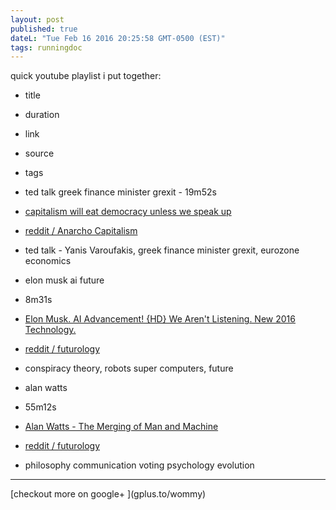 ```yaml
---
layout: post
published: true
dateL: "Tue Feb 16 2016 20:25:58 GMT-0500 (EST)"
tags: runningdoc
---
```


quick youtube playlist i put together:


- title
- duration
- link
- source
- tags


- ted talk greek finance minister grexit - 19m52s
- [ capitalism will eat democracy unless we speak up](https://youtu.be/GB4s5b9NL3I)
- [reddit / Anarcho Capitalism](https://www.reddit.com/r/Anarcho_Capitalism/comments/45yqnh/wow_ted_talks_really_suck_now_capitalism_will_eat/)
- ted talk - Yanis Varoufakis, greek finance minister grexit, eurozone economics


- elon musk ai future 
- 8m31s
- [Elon Musk. AI Advancement! {HD} We Aren't Listening. New 2016 Technology.](https://www.youtube.com/watch?v=RrXS24CDqc4)
- [reddit / futurology](https://www.reddit.com/r/Futurology/comments/45icn1/elon_musk_ai_advancement_will_be_here_before_we/)
- conspiracy theory, robots super computers, future


- alan watts 
- 55m12s 
- [Alan Watts - The Merging of Man and Machine](https://www.youtube.com/watch?v=_aeC8zcS1TU)
- [reddit / futurology](https://www.reddit.com/r/Futurology/comments/45gdmc/alan_watts_the_merging_of_man_and_machine/)
- philosophy communication voting psychology evolution


<hr>
[checkout more on google+ ](gplus.to/wommy)